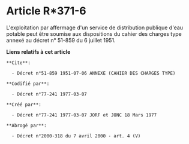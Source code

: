 # Article R*371-6

L'exploitation par affermage d'un service de distribution publique d'eau potable peut être soumise aux dispositions du cahier
des charges type annexé au décret n° 51-859 du 6 juillet 1951.

**Liens relatifs à cet article**

	**Cite**:

	  - Décret n°51-859 1951-07-06 ANNEXE (CAHIER DES CHARGES TYPE)

	**Codifié par**:

	  - Décret n°77-241 1977-03-07

	**Créé par**:

	  - Décret n°77-241 1977-03-07 JORF et JONC 18 Mars 1977

	**Abrogé par**:

	  - Décret n°2000-318 du 7 avril 2000 - art. 4 (V)
